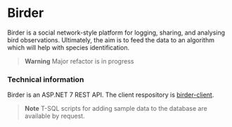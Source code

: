 # Birder
Birder is a social network-style platform for logging, sharing, and analysing bird observations. Ultimately, the aim is to feed the data to an algorithm which will help with species identification. 


> **Warning**
> Major refactor is in progress

### Technical information

Birder is an ASP.NET 7 REST API.
The client respository is [birder-client](https://github.com/WinthorpeCross/birder-server).

> **Note**
> T-SQL scripts for adding sample data to the database are available by request.
